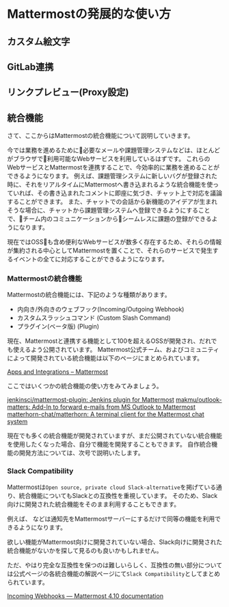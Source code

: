 # Mattermostの発展的な使い方

## カスタム絵文字
## GitLab連携
## リンクプレビュー(Proxy設定)

## 統合機能

さて、ここからはMattermostの統合機能について説明していきます。

今では業務を進めるために必要なメールや課題管理システムなどは、ほとんどがブラウザで利用可能なWebサービスを利用しているはずです。
これらのWebサービスとMattermostを連携することで、今効率的に業務を進めることができるようになります。
例えば、課題管理システムに新しいバグが登録された時に、それをリアルタイムにMattermostへ書き込まれるような統合機能を使っていれば、その書き込まれたコメントに即座に気づき、チャット上で対応を議論することができます。
また、チャットでの会話から新機能のアイデアが生まれそうな場合に、チャットから課題管理システムへ登録できるようにすることで、チーム内のコミュニケーションからシームレスに課題の登録ができるようになります。

現在ではOSSも含め便利なWebサービスが数多く存在するため、それらの情報が集約される中心としてMattermostを置くことで、それらのサービスで発生するイベントの全てに対応することができるようになります。

### Mattermostの統合機能

Mattermostの統合機能には、下記のような種類があります。

* 内向き/外向きのウェブフック(Incoming/Outgoing Webhook)
* カスタムスラッシュコマンド (Custom Slash Command)
* プラグイン(ベータ版) (Plugin)

現在、Mattermostと連携する機能として100を超えるOSSが開発され、だれでも使えるよう公開されています。
Mattermost公式チーム、およびコミュニティによって開発されている統合機能は以下のページにまとめられています。

[Apps and Integrations – Mattermost](https://about.mattermost.com/community-applications/)

ここではいくつかの統合機能の使い方をみてみましょう。

[jenkinsci/mattermost\-plugin: Jenkins plugin for Mattermost](https://github.com/jenkinsci/mattermost-plugin)
[makmu/outlook\-matters: Add\-In to forward e\-mails from MS Outlook to Mattermost](https://github.com/makmu/outlook-matters)
[matterhorn\-chat/matterhorn: A terminal client for the Mattermost chat system](https://github.com/matterhorn-chat/matterhorn)

現在でも多くの統合機能が開発されていますが、まだ公開されていない統合機能を使用したくなった場合、自分で機能を開発することもできます。
自作統合機能の開発方法については、次号で説明いたします。


### Slack Compatibility

Mattermostは`Open source, private cloud
Slack-alternative`を掲げている通り、統合機能についてもSlackとの互換性を重視しています。
そのため、Slack向けに開発された統合機能をそのまま利用することもできます。

例えば、    などは通知先をMattermostサーバーにするだけで同等の機能を利用できるようになります。

欲しい機能がMattermost向けに開発されていない場合、Slack向けに開発された統合機能がないかを探して見るのも良いかもしれません。

ただ、やはり完全な互換性を保つのは難しいらしく、互換性の無い部分については公式ページの各統合機能の解説ページにて`Slack Compatibility`としてまとめられています。

[Incoming Webhooks — Mattermost 4\.10 documentation](https://docs.mattermost.com/developer/webhooks-incoming.html#slack-compatibility)

